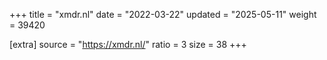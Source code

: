 +++
title = "xmdr.nl"
date = "2022-03-22"
updated = "2025-05-11"
weight = 39420

[extra]
source = "https://xmdr.nl/"
ratio = 3
size = 38
+++
